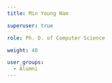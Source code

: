 ```yaml
---
title: Min Young Nam

superuser: true

role: Ph. D. of Computer Science

weight: 40

user_groups:
  - Alumni
---
```

